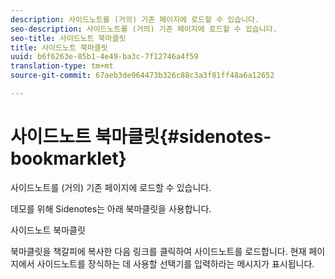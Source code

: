 ```yaml
---
description: 사이드노트를 (거의) 기존 페이지에 로드할 수 있습니다.
seo-description: 사이드노트를 (거의) 기존 페이지에 로드할 수 있습니다.
seo-title: 사이드노트 북마클릿
title: 사이드노트 북마클릿
uuid: b6f6263e-85b1-4e49-ba3c-7f12746a4f59
translation-type: tm+mt
source-git-commit: 67aeb3de964473b326c88c3a3f81ff48a6a12652

---
```



# 사이드노트 북마클릿{#sidenotes-bookmarklet}

사이드노트를 (거의) 기존 페이지에 로드할 수 있습니다.

데모를 위해 Sidenotes는 아래 북마클릿을 사용합니다.

사이드노트 북마클릿

북마클릿을 책갈피에 복사한 다음 링크를 클릭하여 사이드노트를 로드합니다. 현재 페이지에서 사이드노트를 장식하는 데 사용할 선택기를 입력하라는 메시지가 표시됩니다.

